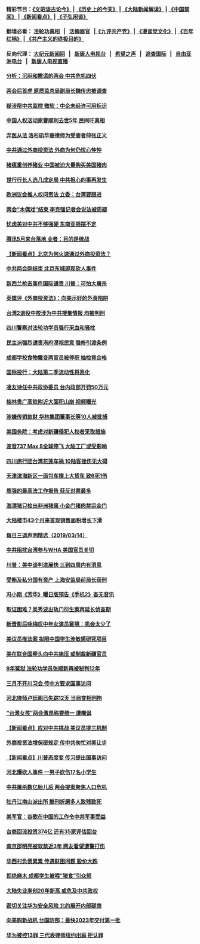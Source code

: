 #### 精彩节目：[《文昭谈古论今》](http://134.209.198.168/wenzhao) | [《历史上的今天》](http://134.209.198.168/today-in-history) | [《大陆新闻解读》](http://134.209.198.168/ntdtv-comedy) | [《中国禁闻》](http://134.209.198.168/ntdtv-news) | [《新闻看点》](http://134.209.198.168/news-insight) | [《子弘闲谈》](http://134.209.198.168/zihongxiantan/) 

 #### 翻墙必看： [法轮功真相](http://134.209.198.168:10000/videos/truth.html) &nbsp;&nbsp;|&nbsp;&nbsp; [活摘器官](http://134.209.198.168:10000/videos/res/Organs/) &nbsp;&nbsp;|[《九评共产党》](http://134.209.198.168:10000/videos/jiuping) | [《漫谈党文化》](http://134.209.198.168:10000/videos/mtdwh) | [《百年红祸》](http://134.209.198.168:10000/videos/bnhh) | [《共产主义的终极目的》](http://134.209.198.168:10000/videos/res/zjmd) 

 #### 反向代理： [大纪元新闻网](http://134.209.198.168:10080/) &nbsp;&nbsp;|&nbsp;&nbsp; [新唐人电视台](http://134.209.198.168:8000/) &nbsp;&nbsp;|&nbsp;&nbsp; [希望之声](http://134.209.198.168:8200/) &nbsp;&nbsp;|&nbsp;&nbsp; [追查国际](http://134.209.198.168:10010/) &nbsp;&nbsp;|&nbsp;&nbsp; [自由亚洲电台](http://134.209.198.168:9800/) &nbsp;&nbsp;|&nbsp;&nbsp; [新唐人电视直播](http://134.209.198.168/) 

#### [分析：沉闷和撒谎的两会 中共危机四伏](../pages/nsc413/n11116375.md?t=03151836) 

#### [两会后首虎 原质监总局副局长魏传忠被调查](../pages/nsc413/n11116411.md?t=03151836) 

#### [疑涉帮中共监控 微软：中企未经许可用标识](../pages/nsc413/n11116319.md?t=03151836) 

#### [中国人权活动家曹顺利去世5年 民间吁真相](../pages/nsc413/n11116421.md?t=03151836) 

#### [弃医从法 洛杉矶华裔律师为受害者伸张正义](../pages/nsc413/n11115266.md?t=03151836) 

#### [中共通过外商投资法 外商为何仍忧心忡忡](../pages/nsc413/n11116297.md?t=03151836) 

#### [猪瘟重创养猪业 中国被迫大量购买美国猪肉](../pages/nsc413/n11116275.md?t=03151836) 

#### [世行行长人选几成定局 中共担心的事再发生](../pages/nsc413/n11116039.md?t=03151836) 

#### [欧洲议会推人权问责法 立委：台湾要跟进](../pages/nsc413/n11115966.md?t=03151836) 

#### [两会“木偶戏”结束 李克强记者会说法被质疑](../pages/nsc413/n11116205.md?t=03151836) 

#### [忧虑美对中共不够强硬 东南亚摇摆不定](../pages/nsc413/n11113733.md?t=03151836) 

#### [腾讯5月来台落地 业者：目的是统战](../pages/nsc413/n11115963.md?t=03151836) 

#### [【新闻看点】北京为何火速通过外商投资法？](../pages/nsc413/n11116196.md?t=03151836) 


#### [中共两会刚结束 北京东城即现砍人事件](../pages/nsc413/n11115919.md?t=03151836) 

#### [新西兰枪击事件国际谴责 川普：可怕大屠杀](../pages/nsc413/n11116066.md?t=03151836) 

#### [英媒评《外商投资法》：向美示好的外资陷阱](../pages/nsc413/n11115573.md?t=03151836) 

#### [台湾2退役中校涉为中共搜集情报 均被判刑](../pages/nsc413/n11115712.md?t=03151836) 

#### [四川警察对法轮功学员强行采血和骚扰](../pages/nsc413/n11110979.md?t=03151836) 

#### [民主派强烈谴责港府漠视民意 强修引渡条例](../pages/nsc413/n11115811.md?t=03151836) 

#### [成都学校食物霉变两官员被停职 抽检竟合格](../pages/nsc413/n11115746.md?t=03151836) 

#### [国际投行：大陆第二季流动性将恶化](../pages/nsc413/n11115492.md?t=03151836) 

#### [凌友诗任中共政协委员 台内政部开罚50万元](../pages/nsc413/n11114975.md?t=03151836) 

#### [桂林贵广高铁附近大面积山崩 视频曝光](../pages/nsc413/n11115403.md?t=03151836) 

#### [涉嫌传销敛财 华林集团董事长等10人被批捕](../pages/nsc413/n11115173.md?t=03151836) 

#### [美国务院：考虑对新疆侵犯人权者采取措施](../pages/nsc413/n11114644.md?t=03151836) 

#### [波音737 Max 8全球停飞 大陆工厂或受影响](../pages/nsc413/n11114924.md?t=03151836) 

#### [四川旅行团台湾花莲车祸 10陆客挫伤无大碍](../pages/nsc413/n11114914.md?t=03151836) 

#### [天津滨海新区一面包车撞上大货车 致6死1伤](../pages/nsc413/n11114842.md?t=03151836) 

#### [周强的最高法工作报告 获反对票最多](../pages/nsc413/n11114777.md?t=03151836) 

#### [海漂猪只检出非洲猪瘟 小金门猪肉禁运金门](../pages/nsc413/n11114834.md?t=03151836) 

#### [大陆楼市43个月来首现销售面积增长下滑](../pages/nsc413/n11114264.md?t=03151836) 

#### [每日三退声明精选（2019/03/14）](../pages/nsc413/n11114933.md?t=03151836) 

#### [中共阻扰台湾参与WHA 美国官员关切](../pages/nsc413/n11114668.md?t=03151836) 

#### [川普：美中谈判进展快 三到四周内有消息](../pages/nsc413/n11113884.md?t=03151836) 

#### [受贿及私分国有资产 上海安监局前局长获刑](../pages/nsc413/n11113936.md?t=03151836) 

#### [冯小刚《芳华》曝日版预告《手机2》杳无音讯](../pages/nsc413/n11113862.md?t=03151836) 

#### [取证困难？吴秀波出轨门衍生案再延长侦查期](../pages/nsc413/n11113679.md?t=03151836) 

#### [新晋影后咏梅叹中年女演员窘境：机会太少了](../pages/nsc413/n11111375.md?t=03151836) 

#### [美议员推法案 拟限中国学生涉敏感研究项目](../pages/nsc413/n11113614.md?t=03151836) 

#### [美在联合国牵头向中共施压 或制裁新疆官员](../pages/nsc413/n11113916.md?t=03151836) 

#### [9年冤狱 法轮功学员张顺新再被秘判12年](../pages/nsc413/n11113839.md?t=03151836) 

#### [三月不开川习会 传中方要求国事访问](../pages/nsc413/n11113391.md?t=03151836) 

#### [河北律师卢廷阁已失踪12天 当局变相刑拘](../pages/nsc413/n11113941.md?t=03151836) 

#### [“台湾女孩”两会激昂称要统一 遭嘲讽](../pages/nsc413/n11113764.md?t=03151836) 

#### [【新闻看点】应对中共挑战 美议员提三机制](../pages/nsc413/n11113410.md?t=03151836) 

#### [外商投资法增保密规定 传中共匆忙对美让步](../pages/nsc413/n11113882.md?t=03151836) 

#### [【新闻看点】川普态度变 传习提出国事访问](../pages/nsc413/n11113351.md?t=03151836) 

#### [河北爆砍人事件 一男子砍伤17名小学生](../pages/nsc413/n11113743.md?t=03151836) 

#### [中共屠杀数亿胎儿后 两会提案聚焦人口危机](../pages/nsc413/n11113782.md?t=03151836) 

#### [牡丹江南山派出所 酷刑折磨多人致残致死](../pages/nsc413/n11110541.md?t=03151836) 

#### [美军官：谷歌在中国的工作令中共军事受益](../pages/nsc413/n11113729.md?t=03151836) 

#### [台商回流投资374亿 还有35家评估回台](../pages/nsc413/n11111998.md?t=03151836) 

#### [南京邵明亮被软禁近3年 网友看望遭警打伤](../pages/nsc413/n11113440.md?t=03151836) 

#### [华西村负债累累 传遇财困问题 股价大跌](../pages/nsc413/n11113676.md?t=03151836) 

#### [拒绝麻木 成都学生被喂“猪食”引众怒](../pages/nsc413/n11113636.md?t=03151836) 

#### [大陆失业率创20年新高 或危及中共政权](../pages/nsc413/n11113473.md?t=03151836) 

#### [密切关注华为安全风险 北约展开内部磋商](../pages/nsc413/n11113653.md?t=03151836) 

#### [向美购新战机 台国防部：最快2023年交付第一批](../pages/nsc413/n11112829.md?t=03151836) 

#### [华为被控13罪 三代表律师纽约出庭 拒认罪](../pages/nsc413/n11113444.md?t=03151836) 

